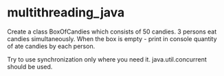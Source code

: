 # multithreading_java
Create a class BoxOfCandies which consists of 50 candies. 3 persons eat candies simultaneously. When the box is empty - print in console quantity of ate candies by each person.

Try to use synchronization only where you need it. 
java.util.concurrent should be used.
